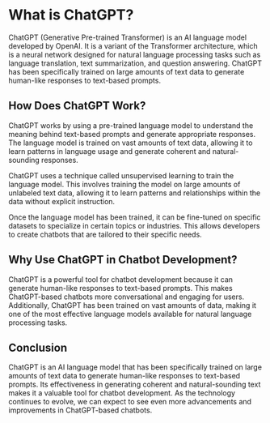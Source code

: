 What is ChatGPT?
====================================================

ChatGPT (Generative Pre-trained Transformer) is an AI language model developed by OpenAI. It is a variant of the Transformer architecture, which is a neural network designed for natural language processing tasks such as language translation, text summarization, and question answering. ChatGPT has been specifically trained on large amounts of text data to generate human-like responses to text-based prompts.

How Does ChatGPT Work?
----------------------

ChatGPT works by using a pre-trained language model to understand the meaning behind text-based prompts and generate appropriate responses. The language model is trained on vast amounts of text data, allowing it to learn patterns in language usage and generate coherent and natural-sounding responses.

ChatGPT uses a technique called unsupervised learning to train the language model. This involves training the model on large amounts of unlabeled text data, allowing it to learn patterns and relationships within the data without explicit instruction.

Once the language model has been trained, it can be fine-tuned on specific datasets to specialize in certain topics or industries. This allows developers to create chatbots that are tailored to their specific needs.

Why Use ChatGPT in Chatbot Development?
---------------------------------------

ChatGPT is a powerful tool for chatbot development because it can generate human-like responses to text-based prompts. This makes ChatGPT-based chatbots more conversational and engaging for users. Additionally, ChatGPT has been trained on vast amounts of data, making it one of the most effective language models available for natural language processing tasks.

Conclusion
----------

ChatGPT is an AI language model that has been specifically trained on large amounts of text data to generate human-like responses to text-based prompts. Its effectiveness in generating coherent and natural-sounding text makes it a valuable tool for chatbot development. As the technology continues to evolve, we can expect to see even more advancements and improvements in ChatGPT-based chatbots.
